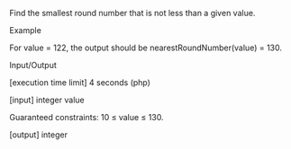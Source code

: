 Find the smallest round number that is not less than a given value.

Example

For value = 122, the output should be
nearestRoundNumber(value) = 130.

Input/Output

[execution time limit] 4 seconds (php)

[input] integer value

Guaranteed constraints:
10 ≤ value ≤ 130.

[output] integer
